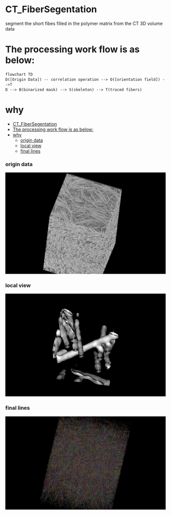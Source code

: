 # CT_FiberSegentation
segment the short fibes filled in the polymer matrix from the CT 3D volume data
# The processing work flow is as below: 
```mermaid
flowchart TD
D([Origin Data]) -- correlation operation --> O([orientation field]) -->T
D --> B(binarized mask) --> S(skeleton) --> T(traced fibers)
```
# why
<!-- toc -->

- [CT\_FiberSegentation](#ct_fibersegentation)
- [The processing work flow is as below:](#the-processing-work-flow-is-as-below)
- [why](#why)
    - [origin data](#origin-data)
    - [local view](#local-view)
    - [final lines](#final-lines)
  
<!-- tocstop -->
### origin data
![Origin Data](./demo_data/origin_data.png)
### local view
![local view](./demo_data/local_view.png)
### final lines
![final lines](./demo_data/final_lines.png)